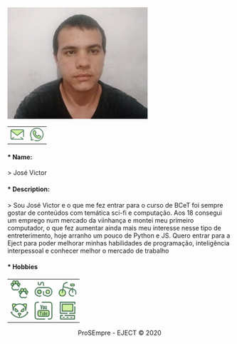 <!doctype html>
<html lang="PT-BR">
    <link rel="stylesheet" type="text/css" href="estilo3.css"/>
    <head>
        <meta charset="UTF-8">
        <title>Minha Pág2</title>
    </head>    
    <body>
        <div class="screen">
            <div id="conte">
                <div class="contactImg">
                    <table align="center">
                        <tr align="center">
                            <div id="foto">
                                <img src="IMG_20200322_164636858.jpg" height="250px">
                            </div>
                            <td>
                                <div class="ocult">
                                    <a href=mailto:"jose.vic.tavares@gmail.com" target="_blanck">
                                        <img src="enviar.png" width="30em">
                                    </a>
                                </div>
                            </td>
                            <td>
                                <div class="ocult">
                                    <a href="https://api.whatsapp.com/send?1=pt_BR&phone=5584996740100" target="_blanck">
                                        <img src="whatsapp.png" width="30em">
                                    </a>
                                </div>
                            </td>
                        </tr>
                    </table>
                </div>
                <div class="form">
                    <h4>* Name:</h4>
                    <p>> José Victor</p>
                    <h4>* Description:</h4>
                    <p>> Sou José Victor e o que me fez entrar para o curso de BCeT foi sempre gostar de conteúdos com temática sci-fi e computação. Aos 18 consegui um emprego num mercado da viinhança e montei meu primeiro computador, o que fez aumentar ainda mais meu interesse nesse tipo de entreterimento, hoje arranho um pouco de Python e JS. Quero entrar para a Eject para poder melhorar minhas habilidades de programação, inteligência interpessoal e conhecer melhor o mercado de trabalho</p>
                </div>
                <div class="hobies">
                    <h4>* Hobbies</h4>
                    <table>
                        <tr>
                            <td>
                                    <img src="pegadas.png" height="40em">
                                </div>
                            </td>
                            <td>
                                <img src="jogador.png" height="40em">
                            </td>
                            <td>
                                    <img src="bicicleta.png" height="40em">
                            </td>
                        </tr>
                        <tr>
                            <td>
                                <img src="gato.png" height="40em">
                            </td>
                            <td>
                                <img src="youtube.png" height="40em">
                            </td>
                            <td>
                                <img src="eletronicos.png" height="40em">
                            </td>
                        </tr>
                    </table>
                </div>
                <div style="text-align: center">
                    ProSEmpre - EJECT © 2020 
                </div>
            </div>
         </div>
    </body>
</html>
